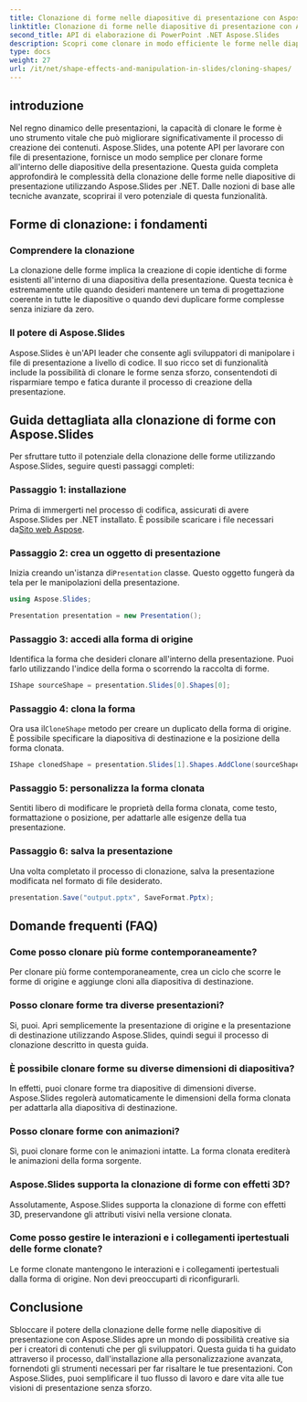 ```yaml
---
title: Clonazione di forme nelle diapositive di presentazione con Aspose.Slides
linktitle: Clonazione di forme nelle diapositive di presentazione con Aspose.Slides
second_title: API di elaborazione di PowerPoint .NET Aspose.Slides
description: Scopri come clonare in modo efficiente le forme nelle diapositive della presentazione utilizzando l'API Aspose.Slides. Crea presentazioni dinamiche con facilità. Esplora la guida passo passo, le domande frequenti e altro ancora.
type: docs
weight: 27
url: /it/net/shape-effects-and-manipulation-in-slides/cloning-shapes/
---
```


## introduzione

Nel regno dinamico delle presentazioni, la capacità di clonare le forme è uno strumento vitale che può migliorare significativamente il processo di creazione dei contenuti. Aspose.Slides, una potente API per lavorare con file di presentazione, fornisce un modo semplice per clonare forme all'interno delle diapositive della presentazione. Questa guida completa approfondirà le complessità della clonazione delle forme nelle diapositive di presentazione utilizzando Aspose.Slides per .NET. Dalle nozioni di base alle tecniche avanzate, scoprirai il vero potenziale di questa funzionalità.

## Forme di clonazione: i fondamenti

### Comprendere la clonazione

La clonazione delle forme implica la creazione di copie identiche di forme esistenti all'interno di una diapositiva della presentazione. Questa tecnica è estremamente utile quando desideri mantenere un tema di progettazione coerente in tutte le diapositive o quando devi duplicare forme complesse senza iniziare da zero.

### Il potere di Aspose.Slides

Aspose.Slides è un'API leader che consente agli sviluppatori di manipolare i file di presentazione a livello di codice. Il suo ricco set di funzionalità include la possibilità di clonare le forme senza sforzo, consentendoti di risparmiare tempo e fatica durante il processo di creazione della presentazione.

## Guida dettagliata alla clonazione di forme con Aspose.Slides

Per sfruttare tutto il potenziale della clonazione delle forme utilizzando Aspose.Slides, seguire questi passaggi completi:

### Passaggio 1: installazione

 Prima di immergerti nel processo di codifica, assicurati di avere Aspose.Slides per .NET installato. È possibile scaricare i file necessari da[Sito web Aspose](https://releases.aspose.com/slides/net/).

### Passaggio 2: crea un oggetto di presentazione

 Inizia creando un'istanza di`Presentation` classe. Questo oggetto fungerà da tela per le manipolazioni della presentazione.

```csharp
using Aspose.Slides;

Presentation presentation = new Presentation();
```

### Passaggio 3: accedi alla forma di origine

Identifica la forma che desideri clonare all'interno della presentazione. Puoi farlo utilizzando l'indice della forma o scorrendo la raccolta di forme.

```csharp
IShape sourceShape = presentation.Slides[0].Shapes[0];
```

### Passaggio 4: clona la forma

 Ora usa il`CloneShape` metodo per creare un duplicato della forma di origine. È possibile specificare la diapositiva di destinazione e la posizione della forma clonata.

```csharp
IShape clonedShape = presentation.Slides[1].Shapes.AddClone(sourceShape, x, y, width, height);
```

### Passaggio 5: personalizza la forma clonata

Sentiti libero di modificare le proprietà della forma clonata, come testo, formattazione o posizione, per adattarle alle esigenze della tua presentazione.

### Passaggio 6: salva la presentazione

Una volta completato il processo di clonazione, salva la presentazione modificata nel formato di file desiderato.

```csharp
presentation.Save("output.pptx", SaveFormat.Pptx);
```

## Domande frequenti (FAQ)

### Come posso clonare più forme contemporaneamente?

Per clonare più forme contemporaneamente, crea un ciclo che scorre le forme di origine e aggiunge cloni alla diapositiva di destinazione.

### Posso clonare forme tra diverse presentazioni?

Si, puoi. Apri semplicemente la presentazione di origine e la presentazione di destinazione utilizzando Aspose.Slides, quindi segui il processo di clonazione descritto in questa guida.

### È possibile clonare forme su diverse dimensioni di diapositiva?

In effetti, puoi clonare forme tra diapositive di dimensioni diverse. Aspose.Slides regolerà automaticamente le dimensioni della forma clonata per adattarla alla diapositiva di destinazione.

### Posso clonare forme con animazioni?

Sì, puoi clonare forme con le animazioni intatte. La forma clonata erediterà le animazioni della forma sorgente.

### Aspose.Slides supporta la clonazione di forme con effetti 3D?

Assolutamente, Aspose.Slides supporta la clonazione di forme con effetti 3D, preservandone gli attributi visivi nella versione clonata.

### Come posso gestire le interazioni e i collegamenti ipertestuali delle forme clonate?

Le forme clonate mantengono le interazioni e i collegamenti ipertestuali dalla forma di origine. Non devi preoccuparti di riconfigurarli.

## Conclusione

Sbloccare il potere della clonazione delle forme nelle diapositive di presentazione con Aspose.Slides apre un mondo di possibilità creative sia per i creatori di contenuti che per gli sviluppatori. Questa guida ti ha guidato attraverso il processo, dall'installazione alla personalizzazione avanzata, fornendoti gli strumenti necessari per far risaltare le tue presentazioni. Con Aspose.Slides, puoi semplificare il tuo flusso di lavoro e dare vita alle tue visioni di presentazione senza sforzo.
